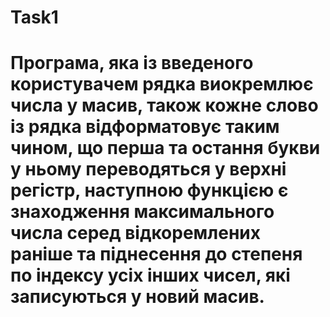 # Task1 
# Програма, яка із введеного користувачем рядка виокремлює числа у масив, також кожне слово із рядка відформатовує таким чином, що перша та остання букви у ньому переводяться у верхні регістр, наступною функцією є знаходження максимального числа серед відкоремлених раніше та піднесення до степеня по індексу усіх інших чисел, які записуються у новий масив.
